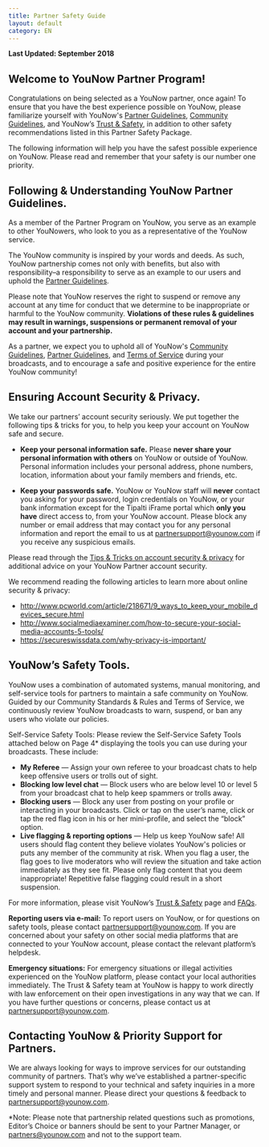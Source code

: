 ```yaml
---
title: Partner Safety Guide 
layout: default
category: EN
---
```


**Last Updated: September 2018**

## Welcome to YouNow Partner Program!

Congratulations on being selected as a YouNow partner, once again! To ensure that you have the best experience possible on YouNow, please familiarize yourself with YouNow's [Partner Guidelines](policy/en/partners), [Community Guidelines](policy/en/rules), and YouNow’s [Trust & Safety](policy/en/trust), in addition to other safety recommendations listed in this Partner Safety Package. 

The following information will help you have the safest possible experience on YouNow. Please read and remember that your safety is our number one priority. 

## Following & Understanding YouNow Partner Guidelines.

As a member of the Partner Program on YouNow, you serve as an example to other YouNowers, who look to you as a representative of the YouNow service. 

The YouNow community is inspired by your words and deeds. As such, YouNow partnership comes not only with benefits, but also with responsibility–a responsibility to serve as an example to our users and uphold the [Partner Guidelines](policy/en/partners).

Please note that YouNow reserves the right to suspend or remove any account at any time for conduct that we determine to be inappropriate or harmful to the YouNow community. **Violations of these rules & guidelines may result in warnings, suspensions or permanent removal of your account and your partnership.**

As a partner, we expect you to uphold all of YouNow's [Community Guidelines](policy/en/rules), [Partner Guidelines](policy/en/partners), and [Terms of Service](policy/en/terms) during your broadcasts, and to encourage a safe and positive experience for the entire YouNow community! 

## Ensuring Account Security & Privacy.
	
We take our partners’ account security seriously. We put together the following tips & tricks for you, to help you keep your account on YouNow safe and secure.

- **Keep your personal information safe.** Please **never share your personal information with others** on YouNow or outside of YouNow. Personal information includes your personal address, phone numbers, location, information about your family members and friends, etc. 

- **Keep your passwords safe.** YouNow or YouNow staff will **never** contact you asking for your password, login credentials on YouNow, or your bank information except for the Tipalti iFrame portal which **only you have** direct access to,  from your YouNow account. Please block any number or email address that may contact you for any personal information and report the email to us at partnersupport@younow.com if you receive any suspicious emails. 

Please read through the [Tips & Tricks on account security & privacy](https://younow.zendesk.com/hc/en-us/articles/215263483-Tips-Tricks-on-How-to-Keep-Your-YouNow-Account-Safe) for additional advice on your YouNow Partner account security.

We recommend reading the following articles to learn more about online security & privacy:

- http://www.pcworld.com/article/218671/9_ways_to_keep_your_mobile_devices_secure.html
- http://www.socialmediaexaminer.com/how-to-secure-your-social-media-accounts-5-tools/
- https://secureswissdata.com/why-privacy-is-important/

## YouNow’s Safety Tools.

YouNow uses a combination of automated systems, manual monitoring, and self-service tools for partners to maintain a safe community on YouNow. Guided by our Community Standards & Rules and Terms of Service, we continuously review YouNow broadcasts to warn, suspend, or ban any users who violate our policies.

Self-Service Safety Tools: Please review the Self-Service Safety Tools attached below on Page 4* displaying the tools you can use during your broadcasts. These include: 

- **My Referee** — Assign your own referee to your broadcast chats to help keep offensive users or trolls out of sight.
- **Blocking low level chat** — Block users who are below level 10 or level 5 from your broadcast chat to help keep spammers or trolls away. 
- **Blocking users**  — Block any user from  posting on your profile or interacting in your broadcasts. Click or tap on the user’s name, click or tap the red flag icon in his or her mini-profile, and select the “block” option.
- **Live flagging & reporting options** — Help us keep YouNow safe! All users should flag content they believe violates YouNow's policies or puts any member of the community at risk. When you flag a user, the flag goes to live moderators who will review the situation and take action immediately as they see fit. Please only flag content that you deem inappropriate! Repetitive false flagging could result in a short suspension.

For more information, please visit YouNow’s [Trust & Safety](policy/en/partners) page and [FAQs](https://younow.zendesk.com/hc/en-us/categories/200530939-Blocks-Bans-Suspensions).

**Reporting users via e-mail:** To report users on YouNow, or for questions on safety tools, please contact partnersupport@younow.com. If you are concerned about your safety on other social media platforms that are connected to your YouNow account, please contact the relevant platform’s helpdesk. 

**Emergency situations:** For emergency situations or illegal activities experienced on the YouNow platform, please contact your local authorities immediately. The Trust & Safety team at YouNow is happy to work directly with law enforcement on their open investigations in any way that we can. If you have further questions or concerns, please contact us at partnersupport@younow.com.

## Contacting YouNow & Priority Support for Partners.

We are always looking for ways to improve services for our outstanding community of partners. That’s why we’ve established a partner-specific support system to respond to your technical and safety inquiries in a more timely and personal manner. Please direct your questions & feedback to partnersupport@younow.com. 

*Note: Please note that partnership related questions such as promotions, Editor’s Choice or banners should be sent to your Partner Manager, or partners@younow.com and not to the support team.



